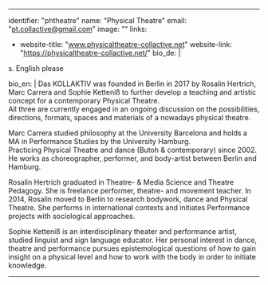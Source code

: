 ---
identifier: "phtheatre"
name: "Physical Theatre"
email: "pt.collactive@gmail.com"
image: ""
links:
  - website-title: "www.physicaltheatre-collactive.net"
    website-link: "https://physicaltheatre-collactive.net/"
bio_de: |

  s. English please
  
bio_en: |
  Das KOLLAKTIV was founded in Berlin in 2017 by Rosalin Hertrich, Marc Carrera and Sophie Ketteniß to further develop a teaching and artistic concept for a contemporary Physical Theatre.  
  All three are currently engaged in an ongoing discussion on the possibilities, directions, formats, spaces and materials of a nowadays physical theatre.    
  
  Marc Carrera studied philosophy at the University Barcelona and holds a MA in Performance Studies by the University Hamburg.   
  Practicing Physical Theatre and dance (Butoh & contemporary) since 2002. He works as choreographer, performer, and body-artist between Berlin and Hamburg.
 
  Rosalin Hertrich graduated in Theatre- & Media Science and Theatre Pedagogy. She is freelance performer, theatre- and movement teacher. In 2014, Rosalin moved to Berlin to research bodywork, dance and Physical Theatre. She performs in international contexts and initiates Performance projects with sociological approaches.  

  Sophie Ketteniß is an interdisciplinary theater and performance artist, studied linguist and sign language educator. Her personal interest in dance, theatre and performance pursues epistemological questions of how to gain insight on a physical level and how to work with the body in order to initiate knowledge.  
  
  ---
